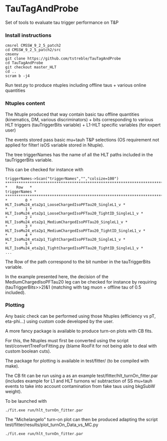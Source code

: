 # TauTagAndProbe
Set of tools to evaluate tau trigger performance on T&amp;P

### Install instructions
```
cmsrel CMSSW_9_2_5_patch2
cd CMSSW_9_2_5_patch2/src
cmsenv
git clone https://github.com/tstreble/TauTagAndProbe
cd TauTagAndProbe
git checkout master_HLT
cd ..
scram b -j4
```

Run test.py to produce ntuples including offline taus + various online quantities


### Ntuples content
The Ntuple produced that way contain basic tau offline quantities (kinematics, DM, various discriminators) + bits corresponding to various HLT triggers (tauTriggerBits variable) + L1-HLT specific variables (for expert user)

The events stored pass basic mu+tauh T&P selections (OS requirement not applied for filter! isOS variable stored in Ntuple).

The tree triggerNames has the name of all the HLT paths included in the tauTriggerBits variable.

This can be checked for instance with
```
triggerNames->Scan("triggerNames","","colsize=100")
*******************************************************************************************************************
*    Row   *                                                                                         triggerNames *
*******************************************************************************************************************
*        0 *                                                 HLT_IsoMu24_eta2p1_LooseChargedIsoPFTau20_SingleL1_v *
*        1 *                                         HLT_IsoMu24_eta2p1_LooseChargedIsoPFTau20_TightID_SingleL1_v *
*        2 *                                                HLT_IsoMu24_eta2p1_MediumChargedIsoPFTau20_SingleL1_v *
*        3 *                                        HLT_IsoMu24_eta2p1_MediumChargedIsoPFTau20_TightID_SingleL1_v *
*        4 *                                                 HLT_IsoMu24_eta2p1_TightChargedIsoPFTau20_SingleL1_v *
*        5 *                                         HLT_IsoMu24_eta2p1_TightChargedIsoPFTau20_TightID_SingleL1_v *
...
```
The Row of the path correspond to the bit number in the tauTriggerBits variable.

In the example presented here, the decision of the MediumChargedIsoPFTau20 leg can be checked for instance by requiring (tauTriggerBits>>2)&1 (matching with tag muon + offline tau of 0.5 included).


### Plotting
Any basic check can be performed using those Ntuples (efficiency vs pT, eta-phi...) using custom code developed by the user.

A more fancy package is available to produce turn-on plots with CB fits.

For this, the Ntuples must first be converted using the script test/convertTreeForFitting.py (blame RooFit for not being able to deal with custom boolean cuts).

The package for plotting is available in test/fitter/ (to be compiled with make).

The CB fit can be run using a as an example test/fitter/hlt_turnOn_fitter.par (includes example for L1 and HLT turnons w/ subtraction of SS mu+tauh events to take into account contamination from fake taus using bkgSubW weight).

To be launched with
```
./fit.exe run/hlt_turnOn_fitter.par
```
The "Michelangelo" turn-on plot can then be produced adapting the script test/fitter/results/plot_turnOn_Data_vs_MC.py
```
./fit.exe run/hlt_turnOn_fitter.par
```
